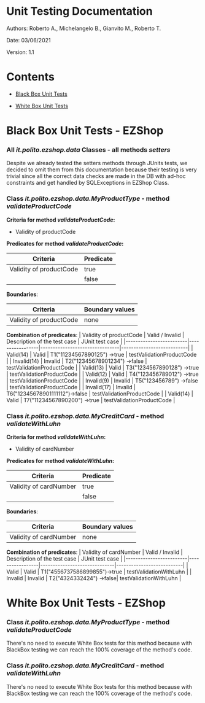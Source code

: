 # Unit Testing Documentation

Authors: Roberto A., Michelangelo B., Gianvito M., Roberto T.

Date: 03/06/2021

Version: 1.1

# Contents

- [Black Box Unit Tests](#black-box-unit-tests)

- [White Box Unit Tests](#white-box-unit-tests)

# Black Box Unit Tests - EZShop

### **All *it.polito.ezshop.data* Classes - all methods *setters***

Despite we already tested the setters methods through JUnits tests, we decided to omit them from this documentation because their testing is very trivial since all the correct data checks are made in the DB with ad-hoc constraints and get handled by SQLExceptions in EZShop Class.

 ### **Class *it.polito.ezshop.data.MyProductType* - method *validateProductCode***

**Criteria for method *validateProductCode*:**
	
 - Validity of productCode

**Predicates for method *validateProductCode*:**

| Criteria                | Predicate      |
| ----------------------  | -------------- |
| Validity of productCode |      true      |
|                         |      false     |

**Boundaries**:

| Criteria                | Boundary values |
| ----------------------- | --------------- |
| Validity of productCode | none            |

**Combination of predicates**:
| Validity of productCode | Valid / Invalid | Description of the test case   | JUnit test case           |
|-------------------------|-----------------|--------------------------------|---------------------------|
|  Valid(14)              |   Valid         | T1("11234567890125")   ->true  | testValidationProductCode |
|  Invalid(14)            |   Invalid       | T2("12345678901234")   ->false | testValidationProductCode |
|  Valid(13)              |   Valid         | T3("1234567890128")    ->true  | testValidationProductCode |
|  Valid(12)              |   Valid         | T4("123456789012")     ->true  | testValidationProductCode |
|  Invalid(9)             |   Invalid       | T5("123456789")        ->false | testValidationProductCode |
|  Invalid(17)            |   Invalid       | T6("12345678901111112")->false | testValidationProductCode |
|  Valid(14)              |   Valid         | T7("11234567890200")   ->true  | testValidationProductCode |

### **Class *it.polito.ezshop.data.MyCreditCard* - method *validateWithLuhn***

**Criteria for method *validateWithLuhn*:**
	
 - Validity of cardNumber

**Predicates for method *validateWithLuhn*:**

| Criteria                | Predicate      |
| ----------------------  | -------------- |
| Validity of cardNumber  |      true      |
|                         |      false     |

**Boundaries**:

| Criteria               | Boundary values |
| ---------------------- | --------------- |
| Validity of cardNumber | none            |

**Combination of predicates**:
| Validity of cardNumber  | Valid / Invalid | Description of the test case | JUnit test case           |
|-------------------------|-----------------|------------------------------|---------------------------|
|  Valid                  |   Valid         | T1("4556737586899855")->true | testValidationWithLuhn    |
|  Invalid                |   Invalid       | T2("4324332424")      ->false| testValidationWithLuhn    |

# White Box Unit Tests - EZShop

### **Class *it.polito.ezshop.data.MyProductType* - method *validateProductCode***

There's no need to execute White Box tests for this method because with BlackBox testing we can reach the 100% coverage of the method's code.

### **Class *it.polito.ezshop.data.MyCreditCard* - method *validateWithLuhn***

There's no need to execute White Box tests for this method because with BlackBox testing we can reach the 100% coverage of the method's code.
